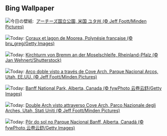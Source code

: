 ## Bing Wallpaper
![](https://www.bing.com/th?id=OHR.CoveArch_JA-JP2301146228_UHD.jpg&w=1000)今日の壁紙: &nbsp;[アーチーズ国立公園, 米国 ユタ州 (© Jeff Foott/Minden Pictures)](https://www.bing.com/th?id=OHR.CoveArch_JA-JP2301146228_UHD.jpg)
<br><br/>
![](https://www.bing.com/th?id=OHR.Moorea_FR-FR8377929183_UHD.jpg&w=1000)Today: [Coraux et lagon de Moorea, Polynésie française (© bru_greg/Getty Images)](https://www.bing.com/th?id=OHR.Moorea_FR-FR8377929183_UHD.jpg)
<br><br/>
![](https://www.bing.com/th?id=OHR.MoselleValleyChurchTowerFall_DE-DE0272111000_UHD.jpg&w=1000)Today: [Kirchturm von Bremm an der Moselschleife, Rheinland-Pfalz (© Jan Wehnert/Shutterstock)](https://www.bing.com/th?id=OHR.MoselleValleyChurchTowerFall_DE-DE0272111000_UHD.jpg)
<br><br/>
![](https://www.bing.com/th?id=OHR.CoveArch_ES-ES3565340403_UHD.jpg&w=1000)Today: [Arco doble visto a través de Cove Arch, Parque Nacional Arcos, Utah, EE.UU. (© Jeff Foott/Minden Pictures)](https://www.bing.com/th?id=OHR.CoveArch_ES-ES3565340403_UHD.jpg)
<br><br/>
![](https://www.bing.com/th?id=OHR.Banff24_EN-GB6552811708_UHD.jpg&w=1000)Today: [Banff National Park, Alberta, Canada (© fywPhoto 云卷云舒/Getty Images)](https://www.bing.com/th?id=OHR.Banff24_EN-GB6552811708_UHD.jpg)
<br><br/>
![](https://www.bing.com/th?id=OHR.CoveArch_IT-IT5409061813_UHD.jpg&w=1000)Today: [Double Arch visto attraverso Cove Arch, Parco Nazionale degli Arches, Utah, Stati Uniti (© Jeff Foott/Minden Pictures)](https://www.bing.com/th?id=OHR.CoveArch_IT-IT5409061813_UHD.jpg)
<br><br/>
![](https://www.bing.com/th?id=OHR.Banff24_PT-BR3167336781_UHD.jpg&w=1000)Today: [Pôr do sol no Parque Nacional Banff, Alberta, Canadá (© fywPhoto 云卷云舒/Getty Images)](https://www.bing.com/th?id=OHR.Banff24_PT-BR3167336781_UHD.jpg)
<br><br/>
